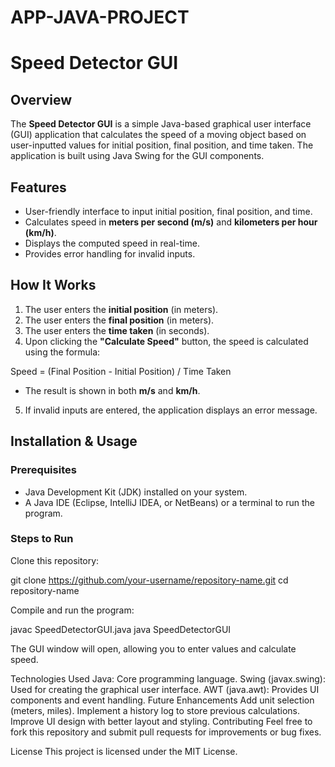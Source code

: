 # APP-JAVA-PROJECT

# Speed Detector GUI

## Overview

The **Speed Detector GUI** is a simple Java-based graphical user interface (GUI) application that calculates the speed of a moving object based on user-inputted values for initial position, final position, and time taken. The application is built using Java Swing for the GUI components.

## Features

- User-friendly interface to input initial position, final position, and time.
- Calculates speed in **meters per second (m/s)** and **kilometers per hour (km/h)**.
- Displays the computed speed in real-time.
- Provides error handling for invalid inputs.

## How It Works

1. The user enters the **initial position** (in meters).
2. The user enters the **final position** (in meters).
3. The user enters the **time taken** (in seconds).
4. Upon clicking the **"Calculate Speed"** button, the speed is calculated using the formula:

Speed = (Final Position - Initial Position) / Time Taken


- The result is shown in both **m/s** and **km/h**.

5. If invalid inputs are entered, the application displays an error message.

## Installation & Usage

### Prerequisites

- Java Development Kit (JDK) installed on your system.
- A Java IDE (Eclipse, IntelliJ IDEA, or NetBeans) or a terminal to run the program.

### Steps to Run

Clone this repository:

git clone https://github.com/your-username/repository-name.git
cd repository-name

Compile and run the program:

javac SpeedDetectorGUI.java
java SpeedDetectorGUI

The GUI window will open, allowing you to enter values and calculate speed.

Technologies Used
Java: Core programming language.
Swing (javax.swing): Used for creating the graphical user interface.
AWT (java.awt): Provides UI components and event handling.
Future Enhancements
Add unit selection (meters, miles).
Implement a history log to store previous calculations.
Improve UI design with better layout and styling.
Contributing
Feel free to fork this repository and submit pull requests for improvements or bug fixes.

License
This project is licensed under the MIT License.

